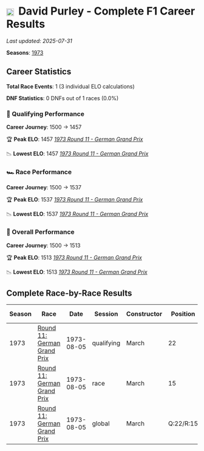 # <img src="https://upload.wikimedia.org/wikipedia/commons/thumb/8/83/Flag_of_the_United_Kingdom_%283-5%29.svg/512px-Flag_of_the_United_Kingdom_%283-5%29.svg.png?20250726143817" alt="United Kingdom" width="20" height="auto" style="vertical-align: middle; margin-right: 5px;" onerror="this.outerHTML='🇬🇧'; this.style.marginRight='5px';"/> David Purley - Complete F1 Career Results

*Last updated: 2025-07-31*

**Seasons**: [1973](../seasons/1973-season-report)

## Career Statistics

**Total Race Events**: 1 (3 individual ELO calculations)

**DNF Statistics**: 0 DNFs out of 1 races (0.0%)

### 🏁 Qualifying Performance
**Career Journey**: 1500 → 1457

🏆 **Peak ELO**: 1457
   *[1973 Round 11 - German Grand Prix](../seasons/1973-season-report#round-11-german-grand-prix)*

📉 **Lowest ELO**: 1457
   *[1973 Round 11 - German Grand Prix](../seasons/1973-season-report#round-11-german-grand-prix)*

### 🏎️ Race Performance
**Career Journey**: 1500 → 1537

🏆 **Peak ELO**: 1537
   *[1973 Round 11 - German Grand Prix](../seasons/1973-season-report#round-11-german-grand-prix)*

📉 **Lowest ELO**: 1537
   *[1973 Round 11 - German Grand Prix](../seasons/1973-season-report#round-11-german-grand-prix)*

### 🌟 Overall Performance
**Career Journey**: 1500 → 1513

🏆 **Peak ELO**: 1513
   *[1973 Round 11 - German Grand Prix](../seasons/1973-season-report#round-11-german-grand-prix)*

📉 **Lowest ELO**: 1513
   *[1973 Round 11 - German Grand Prix](../seasons/1973-season-report#round-11-german-grand-prix)*


## Complete Race-by-Race Results

| Season | Race | Date | Session | Constructor | Position | Starting ELO | ELO Change | Final ELO | Teammate |
|--------|------|------|---------|-------------|----------|--------------|------------|-----------|----------|
| 1973 | [Round 11: German Grand Prix](../seasons/1973-season-report#round-11-german-grand-prix) | 1973-08-05 | qualifying | March | 22 | 1500 | -43 | 1457 | [<img src="https://upload.wikimedia.org/wikipedia/commons/thumb/8/83/Flag_of_the_United_Kingdom_%283-5%29.svg/512px-Flag_of_the_United_Kingdom_%283-5%29.svg.png?20250726143817" alt="United Kingdom" width="20" height="auto" style="vertical-align: middle; margin-right: 5px;" onerror="this.outerHTML='🇬🇧'; this.style.marginRight='5px';"/> Mike Beuttler](mike-beuttler) |
| 1973 | [Round 11: German Grand Prix](../seasons/1973-season-report#round-11-german-grand-prix) | 1973-08-05 | race | March | 15 | 1500 | +37 | 1537 | [<img src="https://upload.wikimedia.org/wikipedia/commons/thumb/8/83/Flag_of_the_United_Kingdom_%283-5%29.svg/512px-Flag_of_the_United_Kingdom_%283-5%29.svg.png?20250726143817" alt="United Kingdom" width="20" height="auto" style="vertical-align: middle; margin-right: 5px;" onerror="this.outerHTML='🇬🇧'; this.style.marginRight='5px';"/> Mike Beuttler](mike-beuttler) |
| 1973 | [Round 11: German Grand Prix](../seasons/1973-season-report#round-11-german-grand-prix) | 1973-08-05 | global | March | Q:22/R:15 | 1500 | +13 | 1513 | [<img src="https://upload.wikimedia.org/wikipedia/commons/thumb/8/83/Flag_of_the_United_Kingdom_%283-5%29.svg/512px-Flag_of_the_United_Kingdom_%283-5%29.svg.png?20250726143817" alt="United Kingdom" width="20" height="auto" style="vertical-align: middle; margin-right: 5px;" onerror="this.outerHTML='🇬🇧'; this.style.marginRight='5px';"/> Mike Beuttler](mike-beuttler) |
